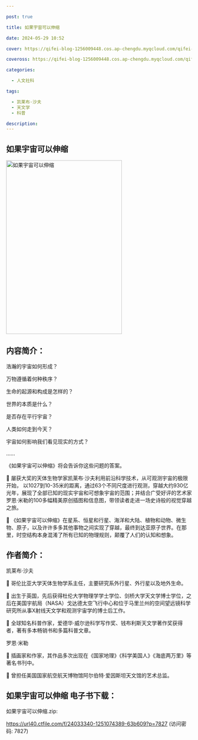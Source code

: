 ```yaml
---

post: true

title: 如果宇宙可以伸缩

date: 2024-05-29 10:52

cover: https://qifei-blog-1256009448.cos.ap-chengdu.myqcloud.com/qifei-blog/65ad0d2f871b83018ab8eecc.jpg

coveross: https://qifei-blog-1256009448.cos.ap-chengdu.myqcloud.com/qifei-blog/65ad0d2f871b83018ab8eecc.jpg

categories:

  - 人文社科

tags:

  - 凯莱布·沙夫
  - 天文学
  - 科普

description:
---
```




## 如果宇宙可以伸缩
<img alt="如果宇宙可以伸缩 " class="aligncenter loaded" data-was-processed="true" decoding="async" fetchpriority="high" height="471" src="https://qifei-blog-1256009448.cos.ap-chengdu.myqcloud.com/qifei-blog/65ad0d2f871b83018ab8eecc.jpg " style="cursor: zoom-in;" width="314"/>

## 内容简介：

浩瀚的宇宙如何形成？

万物遵循着何种秩序？

生命的起源和构成是怎样的？

世界的本质是什么？

是否存在平行宇宙？

人类如何走到今天？

宇宙如何影响我们看见现实的方式？

……

《如果宇宙可以伸缩》将会告诉你这些问题的答案。

 屡获大奖的天体生物学家凯莱布·沙夫利用前沿科学技术，从可观测宇宙的极限开始， 以1027到10-35米的距离，通过63个不同尺度进行观测，穿越大约930亿光年，展现了全部已知的现实宇宙和可想象宇宙的范围；并结合广受好评的艺术家罗恩·米勒的100多幅精美原创插图和信息图，带领读者走进一场史诗般的视觉穿越之旅。

 《如果宇宙可以伸缩》在星系、恒星和行星、海洋和大陆、植物和动物、微生物、原子，以及许许多多其他事物之间实现了穿越，最终到达亚原子世界。在那里，时空结构本身混淆了所有已知的物理规则，颠覆了人们的认知和想象。

## 作者简介：

凯莱布·沙夫

 哥伦比亚大学天体生物学系主任，主要研究系外行星、外行星以及地外生命。

 出生于英国，先后获得杜伦大学物理学学士学位、剑桥大学天文学博士学位，之后在美国宇航局（NASA）戈达德太空飞行中心和位于马里兰州的空间望远镜科学研究所从事X射线天文学和观测宇宙学的博士后工作。

 全球知名科普作家，爱德华·威尔逊科学写作奖、钱布利斯天文学著作奖获得者，著有多本畅销书和多篇科普文章。

罗恩·米勒

 插画家和作家，其作品多次出现在《国家地理》《科学美国人》《海底两万里》等著名书刊中。

 曾担任美国国家航空航天博物馆阿尔伯特·爱因斯坦天文馆的艺术总监。

## 如果宇宙可以伸缩 电子书下载：



如果宇宙可以伸缩.zip: 

https://url40.ctfile.com/f/24033340-1251074389-63b609?p=7827 (访问密码: 7827)
